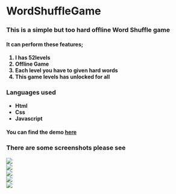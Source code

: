 # WordShuffleGame
<html>
<head>
</head>
<body>
    <h3>This is a simple but too hard offline Word Shuffle game</h3>
    <h4>It can perform these features;</h4>
    <b>
    <ol>
    <li>I has 52levels</li>
    <li>Offline Game</li>
    <li>Each level you have to given hard words</li>
    <li>This game levels has unlocked for all</li>
    </ol>
   <h3> Languages used </h3>
   <ul>
   <li>Html</li>
   <li>Css</li>
   <li>Javascript</li>
   </ul>
   <h4>You can find the demo <a href="https://wordshuffle.netlify.app">here</a></h4>
   <h3>There are some screenshots please see</h3>
   <img src="screenshots/1.png"></img>
   <br>
   <img src="screenshots/2.png"></img>
   <br>
   <img src="screenshots/3.png"></img>
   <br>
   <img src="screenshots/4.png"></img>
   <br>
   <img src="screenshots/5.png"></img>
</body>
</html>
